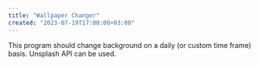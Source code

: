 ```yaml
---
title: "Wallpaper Changer"
created: "2023-07-19T17:00:00+03:00"
---
```


This program should change background on a daily (or custom time frame) basis. Unsplash API can be used.
